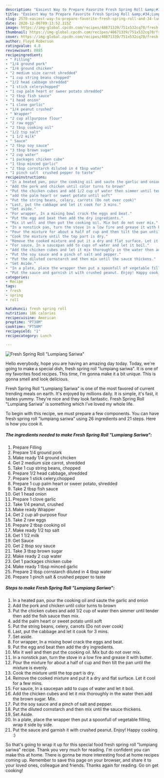 ```yaml
---
description: "Easiest Way to Prepare Favorite Fresh Spring Roll &amp;#34;Lumpiang Sariwa&amp;#34;"
title: "Easiest Way to Prepare Favorite Fresh Spring Roll &amp;#34;Lumpiang Sariwa&amp;#34;"
slug: 2570-easiest-way-to-prepare-favorite-fresh-spring-roll-and-34-lumpiang-sariwa-and-34
date: 2020-12-06T09:13:52.215Z
image: https://img-global.cpcdn.com/recipes/48671339/751x532cq70/fresh-spring-roll-lumpiang-sariwa-recipe-main-photo.jpg
thumbnail: https://img-global.cpcdn.com/recipes/48671339/751x532cq70/fresh-spring-roll-lumpiang-sariwa-recipe-main-photo.jpg
cover: https://img-global.cpcdn.com/recipes/48671339/751x532cq70/fresh-spring-roll-lumpiang-sariwa-recipe-main-photo.jpg
author: Floyd Roberson
ratingvalue: 4.8
reviewcount: 8885
recipeingredient:
- " Filling"
- "1/4 ground pork"
- "1/4 ground chicken"
- "2 medium size carrot shredded"
- "1 cup string beans chopped"
- "1/2 head cabbage shredded"
- "1 stick celerychopped"
- "1 cup palm heart or sweer potato shredded"
- "2 tbsp fish sauce"
- "1 head onion"
- "1 clove garlic"
- "1/4 peanut crushed"
- " Wrapper"
- "2 cup allpurpose flour"
- "2 raw eggs"
- "2 tbsp cooking oil"
- "1/2 tsp salt"
- "1 1/2 milk"
- " Sauce"
- "2 tbsp soy sauce"
- "3 tbsp brown sugar"
- "2 cup water"
- "1 packages chicken cube"
- "1 tbsp minced garlic"
- "2 tbsp cornstarch diluted in 4 tbsp water"
- "1 pinch salt  crushed pepper to taste"
recipeinstructions:
- "In a heated pan, pour the cooking oil and saute the garlic and onion"
- "Add the pork and chicken until color turns to brown"
- "Put the chicken cubes and add 1/2 cup of water then simmer until tender then add the fish sauce then mix."
- "add the palm heart or sweet potato until soft"
- "Put the string beans, celery, carrots (Do not over cook)"
- "Last, put the cabbage and let it cook for 3 mins."
- "Set aside."
- "For wrapper, In a mixing bowl crack the eggs and beat."
- "Put the egg and beat then add the dry ingredients."
- "Mix it well and then put the cooking oil. Mix but do not over mix."
- "In a nonstick pan, turn the stove in a low fire and grease it with butter."
- "Pour the mixture for about a half of cup and then tilt the pan until the mixture is evenly."
- "Cook the mixture until the top part is dry."
- "Remove the cooked mixture and put it a dry and flat surface. Let it cool for a few mins."
- "For sauce, In a saucepan add to cups of water and let it boil."
- "Add the chicken cubes and let it mix thoroughly in the water then add the brown sugar. Mix."
- "Put the soy sauce and a pinch of salt and pepper."
- "Put the diluted cornstarch and then mix until the sauce thickens."
- "Set Aside."
- "In a plate, place the wrapper then put a spoonfull of vegetable filling, wrap it side by side."
- "Put the sauce and garnish it with crushed peanut. Enjoy! Happy cooking :)"
categories:
- Recipe
tags:
- fresh
- spring
- roll

katakunci: fresh spring roll 
nutrition: 186 calories
recipecuisine: American
preptime: "PT38M"
cooktime: "PT50M"
recipeyield: "1"
recipecategory: Lunch

---
```



![Fresh Spring Roll &#34;Lumpiang Sariwa&#34;](https://img-global.cpcdn.com/recipes/48671339/751x532cq70/fresh-spring-roll-lumpiang-sariwa-recipe-main-photo.jpg)

Hello everybody, hope you are having an amazing day today. Today, we're going to make a special dish, fresh spring roll &#34;lumpiang sariwa&#34;. It is one of my favorites food recipes. This time, I'm gonna make it a bit unique. This is gonna smell and look delicious.



Fresh Spring Roll &#34;Lumpiang Sariwa&#34; is one of the most favored of current trending meals on earth. It's enjoyed by millions daily. It is simple, it's fast, it tastes yummy. They're nice and they look fantastic. Fresh Spring Roll &#34;Lumpiang Sariwa&#34; is something which I've loved my whole life.


To begin with this recipe, we must prepare a few components. You can have fresh spring roll &#34;lumpiang sariwa&#34; using 26 ingredients and 21 steps. Here is how you cook it.

<!--inarticleads1-->

##### The ingredients needed to make Fresh Spring Roll &#34;Lumpiang Sariwa&#34;:

1. Prepare  Filling
1. Prepare 1/4 ground pork
1. Make ready 1/4 ground chicken
1. Get 2 medium size carrot, shredded
1. Take 1 cup string beans, chopped
1. Prepare 1/2 head cabbage, shredded
1. Prepare 1 stick celery,chopped
1. Prepare 1 cup palm heart or sweer potato, shredded
1. Take 2 tbsp fish sauce
1. Get 1 head onion
1. Prepare 1 clove garlic
1. Take 1/4 peanut, crushed
1. Make ready  Wrapper
1. Get 2 cup all-purpose flour
1. Take 2 raw eggs
1. Prepare 2 tbsp cooking oil
1. Make ready 1/2 tsp salt
1. Get 1 1/2 milk
1. Get  Sauce
1. Get 2 tbsp soy sauce
1. Take 3 tbsp brown sugar
1. Make ready 2 cup water
1. Get 1 packages chicken cube
1. Make ready 1 tbsp minced garlic
1. Prepare 2 tbsp cornstarch diluted in 4 tbsp water
1. Prepare 1 pinch salt &amp; crushed pepper to taste




<!--inarticleads2-->

##### Steps to make Fresh Spring Roll &#34;Lumpiang Sariwa&#34;:

1. In a heated pan, pour the cooking oil and saute the garlic and onion
1. Add the pork and chicken until color turns to brown
1. Put the chicken cubes and add 1/2 cup of water then simmer until tender then add the fish sauce then mix.
1. add the palm heart or sweet potato until soft
1. Put the string beans, celery, carrots (Do not over cook)
1. Last, put the cabbage and let it cook for 3 mins.
1. Set aside.
1. For wrapper, In a mixing bowl crack the eggs and beat.
1. Put the egg and beat then add the dry ingredients.
1. Mix it well and then put the cooking oil. Mix but do not over mix.
1. In a nonstick pan, turn the stove in a low fire and grease it with butter.
1. Pour the mixture for about a half of cup and then tilt the pan until the mixture is evenly.
1. Cook the mixture until the top part is dry.
1. Remove the cooked mixture and put it a dry and flat surface. Let it cool for a few mins.
1. For sauce, In a saucepan add to cups of water and let it boil.
1. Add the chicken cubes and let it mix thoroughly in the water then add the brown sugar. Mix.
1. Put the soy sauce and a pinch of salt and pepper.
1. Put the diluted cornstarch and then mix until the sauce thickens.
1. Set Aside.
1. In a plate, place the wrapper then put a spoonfull of vegetable filling, wrap it side by side.
1. Put the sauce and garnish it with crushed peanut. Enjoy! Happy cooking :)




So that's going to wrap it up for this special food fresh spring roll &#34;lumpiang sariwa&#34; recipe. Thank you very much for reading. I'm confident you can make this at home. There is gonna be more interesting food at home recipes coming up. Remember to save this page on your browser, and share it to your loved ones, colleague and friends. Thanks again for reading. Go on get cooking!
